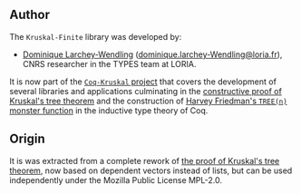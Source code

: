 ## Author

The `Kruskal-Finite` library was developed by:
- [Dominique Larchey-Wendling](https://members.loria.fr/DLarchey/files/) (<dominique.larchey-Wendling@loria.fr>), CNRS researcher in the TYPES team at LORIA.

It is now part of the [`Coq-Kruskal` project](https://github.com/DmxLarchey/Coq-Kruskal) that covers the development of several libraries
and applications culminating in the [constructive proof of Kruskal's tree theorem](https://github.com/DmxLarchey/Kruskal-Theorems) and 
the construction of [Harvey Friedman's `TREE(n)` monster function](https://github.com/DmxLarchey/Friedman-TREE) in the inductive
type theory of Coq.

## Origin

It is was extracted from a complete rework of [the proof of Kruskal's tree theorem](https://members.loria.fr/DLarchey/files/Kruskal/index.html), 
now based on dependent vectors instead of lists, but can be used independently under the Mozilla Public License MPL-2.0.


